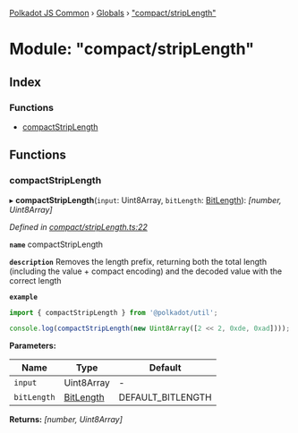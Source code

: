 [Polkadot JS Common](../README.md) › [Globals](../globals.md) › ["compact/stripLength"](_compact_striplength_.md)

# Module: "compact/stripLength"

## Index

### Functions

* [compactStripLength](_compact_striplength_.md#compactstriplength)

## Functions

###  compactStripLength

▸ **compactStripLength**(`input`: Uint8Array, `bitLength`: [BitLength](_compact_types_.md#bitlength)): *[number, Uint8Array]*

*Defined in [compact/stripLength.ts:22](https://github.com/polkadot-js/common/blob/fe2f0543/packages/util/src/compact/stripLength.ts#L22)*

**`name`** compactStripLength

**`description`** Removes the length prefix, returning both the total length (including the value + compact encoding) and the decoded value with the correct length

**`example`** 
<BR>

```javascript
import { compactStripLength } from '@polkadot/util';

console.log(compactStripLength(new Uint8Array([2 << 2, 0xde, 0xad]))); // [2, Uint8Array[0xde, 0xad]]
```

**Parameters:**

Name | Type | Default |
------ | ------ | ------ |
`input` | Uint8Array | - |
`bitLength` | [BitLength](_compact_types_.md#bitlength) | DEFAULT_BITLENGTH |

**Returns:** *[number, Uint8Array]*
